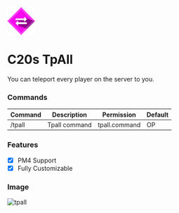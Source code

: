 <img src="https://github.com/creeperplayer20/C20s-TPALL/blob/main/icon.png" alt="C20s TpAll logo" title="C20s TpAll" align="center">

# C20s TpAll
You can teleport every player on the server to you.

### Commands
|**Command**|**Description**|**Permission**|**Default**|
|-----------|---------------|--------------|-----------|
|/tpall     |Tpall command  |tpall.command |OP         |

### Features
- [X] PM4 Support
- [X] Fully Customizable

### Image

![tpall](https://user-images.githubusercontent.com/42560781/153167460-00374d12-2750-49d3-96a7-c44d286ccfdf.png)
